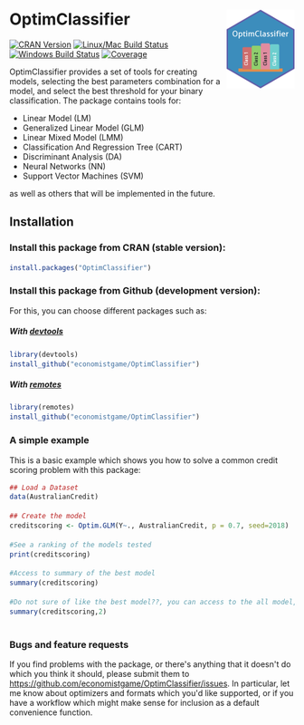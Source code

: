 # OptimClassifier <img src="man/figures/logo.png" align="right" />

[![CRAN Version](https://www.r-pkg.org/badges/version/OptimClassifier)](https://cran.r-project.org/web/packages/OptimClassifier/)
[![Linux/Mac Build Status](https://travis-ci.org/economistgame/OptimClassifier.svg?branch=master)](https://travis-ci.org/economistgame/OptimClassifier)
[![Windows Build Status](https://ci.appveyor.com/api/projects/status/f3h44m7jwr8ms9tf?svg=true)](https://ci.appveyor.com/project/economistgame/optimclassifier)
[![Coverage](https://codecov.io/gh/economistgame/OptimClassifier/branch/master/graph/badge.svg)](https://codecov.io/gh/economistgame/OptimClassifier)

OptimClassifier provides a set of tools for creating models, selecting the best parameters combination for a model, and select the best threshold for your binary classification. The package contains tools for:

- Linear Model (LM) 
- Generalized Linear Model (GLM) 
- Linear Mixed Model (LMM) 
- Classification And Regression Tree (CART)
- Discriminant Analysis (DA)
- Neural Networks (NN)
- Support Vector Machines (SVM)

as well as others that will be implemented in the future.

## Installation

### Install this package from CRAN (stable version):

```r
install.packages("OptimClassifier")
```
### Install this package from Github (development version):

For this, you can choose different packages such as:

##### With [devtools](https://github.com/hadley/devtools)

```r
library(devtools)
install_github("economistgame/OptimClassifier")
```
##### With [remotes](https://github.com/r-lib/remotes)

```r
library(remotes)
install_github("economistgame/OptimClassifier")
```
### A simple example

This is a basic example which shows you how to solve a common credit scoring problem with this package:

``` r
## Load a Dataset
data(AustralianCredit)

## Create the model
creditscoring <- Optim.GLM(Y~., AustralianCredit, p = 0.7, seed=2018)

#See a ranking of the models tested
print(creditscoring)

#Access to summary of the best model
summary(creditscoring)

#Do not sure of like the best model??, you can access to the all model, for example the 2nd model
summary(creditscoring,2)
 

```
### Bugs and feature requests

If you find problems with the package, or there's anything that it doesn't do which you think it should, please submit them to <https://github.com/economistgame/OptimClassifier/issues>. In particular, let me know about optimizers and formats which you'd like supported, or if you have a workflow which might make sense for inclusion as a default convenience function.
